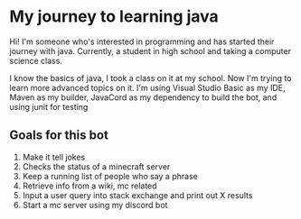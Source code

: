 # My journey to learning java

Hi! I'm someone who's interested in programming and has started their journey with java. Currently, a student in high school and taking a computer science class.

I know the basics of java, I took a class on it at my school. Now I'm trying to learn more advanced topics on it.
I'm using Visual Studio Basic as my IDE, Maven as my builder, JavaCord as my dependency to build the bot, and using junit for testing

## Goals for this bot

1. Make it tell jokes
2. Checks the status of a minecraft server
3. Keep a running list of people who say a phrase
4. Retrieve info from a wiki, mc related
5. Input a user query into stack exchange and print out X results
6. Start a mc server using my discord bot
